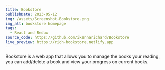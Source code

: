 ```yaml
---
title: Bookstore
publishDate: 2023-05-12
img: /assets/Screenshot-Bookstore.png
img_alt: bookstore homepage
tags:
  - React and Redux
source_code: https://github.com/ikennarichard/Bookstore
live_preview: https://rich-bookstore.netlify.app
---
```


Bookstore is a web app that allows you to manage the books your reading, you can add/delete a book and view your progress on current books.
